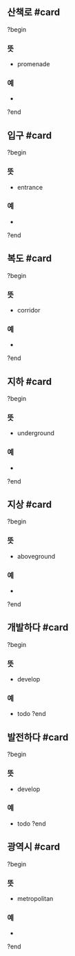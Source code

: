 ## 산책로 #card
?begin
### 뜻
- promenade
### 예
-
?end
<!--SR:!2026-06-01,429,290-->

## 입구 #card
?begin
### 뜻
- entrance
### 예
-
?end
<!--SR:!2025-08-23,152,237-->

## 복도 #card
?begin
### 뜻
- corridor
### 예
-
?end
<!--SR:!2025-07-04,129,255-->

## 지하 #card
?begin
### 뜻
- underground
### 예
-
?end
<!--SR:!2025-04-18,110,294-->

## 지상 #card
?begin
### 뜻
- aboveground
### 예
-
?end
<!--SR:!2025-04-01,14,195-->

## 개발하다 #card
?begin
### 뜻
- develop
### 예
- todo
?end
<!--SR:!2025-04-01,23,253-->

## 발전하다 #card
?begin
### 뜻
- develop
### 예
- todo
?end
<!--SR:!2025-04-12,28,233-->

## 광역시 #card
?begin
### 뜻
- metropolitan
### 예
-
?end
<!--SR:!2025-04-08,16,212-->
